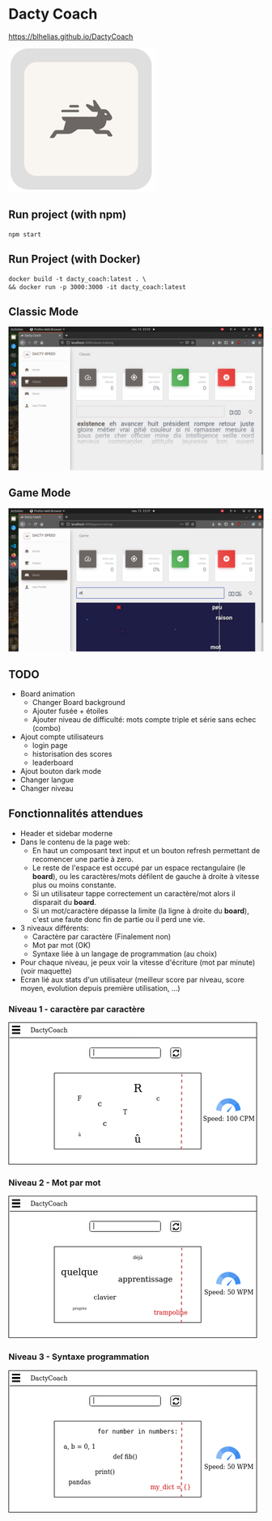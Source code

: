 # Dacty Coach

https://blhelias.github.io/DactyCoach

![alt text](https://github.com/blhelias/DactyCoach/blob/master/documentation/rabbit-filled-logo.png)

## Run project (with npm)

```
npm start
```

## Run Project (with Docker)

```
docker build -t dacty_coach:latest . \
&& docker run -p 3000:3000 -it dacty_coach:latest
```

## Classic Mode
![alt text](https://github.com/blhelias/DactyCoach/blob/master/documentation/mode-classique.png)

## Game Mode
![alt text](https://github.com/blhelias/DactyCoach/blob/master/documentation/mode-jeux.png)


## TODO

* Board animation
  * Changer Board background
  * Ajouter fusée + étoiles
  * Ajouter niveau de difficulté: mots compte triple et série sans echec (combo)
* Ajout compte utilisateurs
  * login page
  * historisation des scores
  * leaderboard
* Ajout bouton dark mode
* Changer langue
* Changer niveau


## Fonctionnalités attendues

- Header et sidebar moderne
- Dans le contenu de la page web:
    - En haut un composant text input et un bouton refresh permettant de recomencer une partie à zero.
    - Le reste de l'espace est occupé par un espace rectangulaire (le **board**), ou les caractères/mots défilent de gauche à droite à vitesse plus ou moins constante.
    - Si un utilisateur tappe correctement un caractère/mot alors il disparait du **board**.
    - Si un mot/caractère dépasse la limite (la ligne à droite du **board**), c'est une faute donc fin de partie ou il perd une vie.
- 3 niveaux différents: 
    - Caractère par caractère (Finalement non)
    - Mot par mot (OK)
    - Syntaxe liée à un langage de programmation (au choix) 
- Pour chaque niveau, je peux voir la vitesse d'écriture (mot par minute) (voir maquette)
- Ecran lié aux stats d'un utilisateur (meilleur score par niveau, score moyen, evolution depuis première utilisation, ...)

### Niveau 1 - caractère par caractère
![alt text](https://github.com/blhelias/DactyCoach/blob/master/documentation/niv1_dacty.png)
### Niveau 2 - Mot par mot
![alt text](https://github.com/blhelias/DactyCoach/blob/master/documentation/niv2_dacty.png)
### Niveau 3 - Syntaxe programmation
![alt text](https://github.com/blhelias/DactyCoach/blob/master/documentation/niv3_dacty.png)
